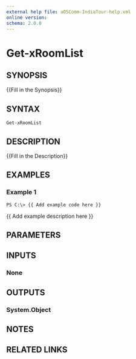 ```yaml
---
external help file: aOSComm-IndiaTour-help.xml
online version: 
schema: 2.0.0
---
```


# Get-xRoomList

## SYNOPSIS
{{Fill in the Synopsis}}

## SYNTAX

```
Get-xRoomList
```

## DESCRIPTION
{{Fill in the Description}}

## EXAMPLES

### Example 1
```
PS C:\> {{ Add example code here }}
```

{{ Add example description here }}

## PARAMETERS

## INPUTS

### None


## OUTPUTS

### System.Object

## NOTES

## RELATED LINKS

